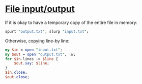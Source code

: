 [1]: https://rosettacode.org/wiki/File_input/output

# [File input/output][1]





If it is okay to have a temporary copy of the entire file in memory:

```perl
spurt "output.txt", slurp "input.txt";
```


Otherwise, copying line-by line:

```perl
my $in = open "input.txt";
my $out = open "output.txt", :w;
for $in.lines -> $line {
    $out.say: $line;
}
$in.close;
$out.close;
```
